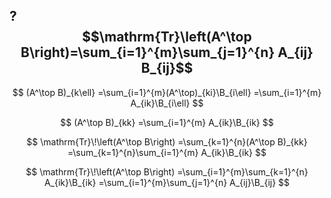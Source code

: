 ## ?    $$\mathrm{Tr}\left(A^\top B\right)=\sum_{i=1}^{m}\sum_{j=1}^{n} A_{ij} B_{ij}$$

$$
(A^\top B)_{k\ell}
=\sum_{i=1}^{m}(A^\top)_{ki}\B_{i\ell}
=\sum_{i=1}^{m} A_{ik}\B_{i\ell}
$$

$$
(A^\top B)_{kk}
=\sum_{i=1}^{m} A_{ik}\B_{ik}
$$

$$
\mathrm{Tr}\!\left(A^\top B\right)
=\sum_{k=1}^{n}(A^\top B)_{kk}
=\sum_{k=1}^{n}\sum_{i=1}^{m} A_{ik}\B_{ik}
$$

$$
\mathrm{Tr}\!\left(A^\top B\right)
=\sum_{i=1}^{m}\sum_{k=1}^{n} A_{ik}\B_{ik}
=\sum_{i=1}^{m}\sum_{j=1}^{n} A_{ij}\B_{ij}
$$
